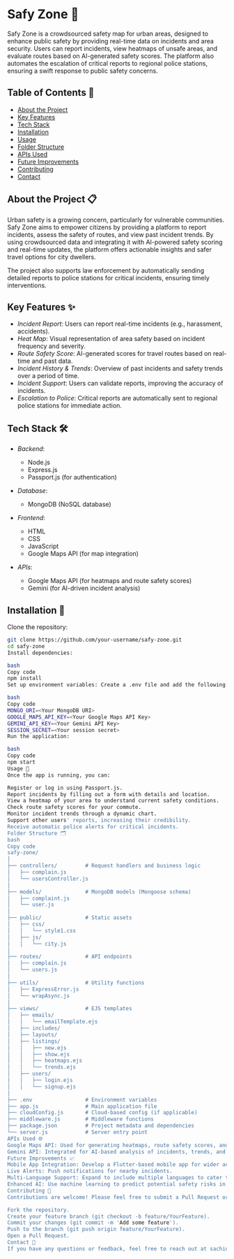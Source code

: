 # Safy Zone 🚨

Safy Zone is a crowdsourced safety map for urban areas, designed to enhance public safety by providing real-time data on incidents and area security. Users can report incidents, view heatmaps of unsafe areas, and evaluate routes based on AI-generated safety scores. The platform also automates the escalation of critical reports to regional police stations, ensuring a swift response to public safety concerns.

## Table of Contents 📖
- [About the Project](#about-the-project)
- [Key Features](#key-features)
- [Tech Stack](#tech-stack)
- [Installation](#installation)
- [Usage](#usage)
- [Folder Structure](#folder-structure)
- [APIs Used](#apis-used)
- [Future Improvements](#future-improvements)
- [Contributing](#contributing)
- [Contact](#contact)

## About the Project 📋
Urban safety is a growing concern, particularly for vulnerable communities. Safy Zone aims to empower citizens by providing a platform to report incidents, assess the safety of routes, and view past incident trends. By using crowdsourced data and integrating it with AI-powered safety scoring and real-time updates, the platform offers actionable insights and safer travel options for city dwellers.

The project also supports law enforcement by automatically sending detailed reports to police stations for critical incidents, ensuring timely interventions.

## Key Features ✨
- *Incident Report*: Users can report real-time incidents (e.g., harassment, accidents).
- *Heat Map*: Visual representation of area safety based on incident frequency and severity.
- *Route Safety Score*: AI-generated scores for travel routes based on real-time and past data.
- *Incident History & Trends*: Overview of past incidents and safety trends over a period of time.
- *Incident Support*: Users can validate reports, improving the accuracy of incidents.
- *Escalation to Police*: Critical reports are automatically sent to regional police stations for immediate action.

## Tech Stack 🛠
- *Backend*: 
  - Node.js
  - Express.js
  - Passport.js (for authentication)
  
- *Database*: 
  - MongoDB (NoSQL database)

- *Frontend*: 
  - HTML
  - CSS
  - JavaScript
  - Google Maps API (for map integration)

- *APIs*: 
  - Google Maps API (for heatmaps and route safety scores)
  - Gemini (for AI-driven incident analysis)

## Installation 🚀
Clone the repository:

```bash
git clone https://github.com/your-username/safy-zone.git
cd safy-zone
Install dependencies:

bash
Copy code
npm install
Set up environment variables: Create a .env file and add the following:

bash
Copy code
MONGO_URI=<Your MongoDB URI>
GOOGLE_MAPS_API_KEY=<Your Google Maps API Key>
GEMINI_API_KEY=<Your Gemini API Key>
SESSION_SECRET=<Your session secret>
Run the application:

bash
Copy code
npm start
Usage 📱
Once the app is running, you can:

Register or log in using Passport.js.
Report incidents by filling out a form with details and location.
View a heatmap of your area to understand current safety conditions.
Check route safety scores for your commute.
Monitor incident trends through a dynamic chart.
Support other users' reports, increasing their credibility.
Receive automatic police alerts for critical incidents.
Folder Structure 🗂
bash
Copy code
safy-zone/
│
├── controllers/         # Request handlers and business logic
│   ├── complain.js
│   └── usersController.js
│
├── models/              # MongoDB models (Mongoose schema)
│   ├── complaint.js
│   └── user.js
│
├── public/              # Static assets
│   ├── css/
│   │   └── style1.css
│   ├── js/
│   │   └── city.js
│
├── routes/              # API endpoints
│   ├── complain.js
│   └── users.js
│
├── utils/               # Utility functions
│   ├── ExpressError.js
│   └── wrapAsync.js
│
├── views/               # EJS templates
│   ├── emails/
│   │   └── emailTemplate.ejs
│   ├── includes/
│   ├── layouts/
│   ├── listings/
│   │   ├── new.ejs
│   │   ├── show.ejs
│   │   ├── heatmaps.ejs
│   │   └── trends.ejs
│   ├── users/
│   │   ├── login.ejs
│   │   └── signup.ejs
│
├── .env                 # Environment variables
├── app.js               # Main application file
├── cloudConfig.js       # Cloud-based config (if applicable)
├── middleware.js        # Middleware functions
├── package.json         # Project metadata and dependencies
└── server.js            # Server entry point
APIs Used 🌐
Google Maps API: Used for generating heatmaps, route safety scores, and displaying maps.
Gemini API: Integrated for AI-based analysis of incidents, trends, and safety scoring.
Future Improvements 📈
Mobile App Integration: Develop a Flutter-based mobile app for wider accessibility.
Live Alerts: Push notifications for nearby incidents.
Multi-Language Support: Expand to include multiple languages to cater to diverse user bases.
Enhanced AI: Use machine learning to predict potential safety risks in real-time based on historical data.
Contributing 🤝
Contributions are welcome! Please feel free to submit a Pull Request or open an issue if you have suggestions for new features or bug fixes.

Fork the repository.
Create your feature branch (git checkout -b feature/YourFeature).
Commit your changes (git commit -m 'Add some feature').
Push to the branch (git push origin feature/YourFeature).
Open a Pull Request.
Contact 📧
If you have any questions or feedback, feel free to reach out at sachin.apwig@gmail.com.
